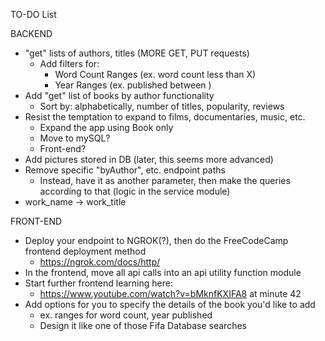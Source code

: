 TO-DO List

BACKEND
- "get" lists of authors, titles (MORE GET, PUT requests)
  - Add filters for:
    - Word Count Ranges (ex. word count less than X)
    - Year Ranges (ex. published between )
- Add "get" list of books by author functionality
  - Sort by: alphabetically, number of titles, popularity, reviews
- Resist the temptation to expand to films, documentaries, music, etc.
  - Expand the app using Book only
  - Move to mySQL?
  - Front-end?
- Add pictures stored in DB (later, this seems more advanced)
- Remove specific "byAuthor", etc. endpoint paths
  - Instead, have it as another parameter, then make the queries according to that (logic in the service module)
- work_name -> work_title

FRONT-END
- Deploy your endpoint to NGROK(?), then do the FreeCodeCamp frontend deployment method
  - https://ngrok.com/docs/http/
- In the frontend, move all api calls into an api utility function module
- Start further frontend learning here:
  - https://www.youtube.com/watch?v=bMknfKXIFA8 at minute 42
- Add options for you to specify the details of the book you'd like to add
  - ex. ranges for word count, year published
  - Design it like one of those Fifa Database searches